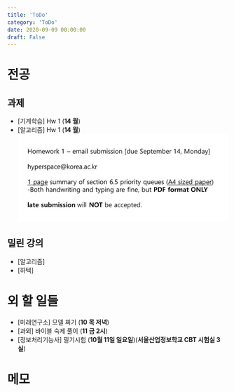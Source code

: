 ```yaml
---
title: 'ToDo'
category: 'ToDo'
date: 2020-09-09 00:00:00
draft: False
---
```


# 전공

## 과제

- [기계학습] Hw 1 (**14 월**)
- [알고리즘] Hw 1 (**14 월**)
  ![Hw](./알고리즘/2020-09-09_3회차/files/11.PNG)

## 밀린 강의

- [알고리즘]
- [하텍]

# 외 할 일들

- [미래연구소] 모델 짜기 (**10 목 저녁**)
- [과외] 바이블 숙제 풀이 (**11 금 2시**)
- [정보처리기능사] 필기시험 (**10월 11일 일요일**)(**서울산업정보학교 CBT 시험실 3실**)

# 메모
